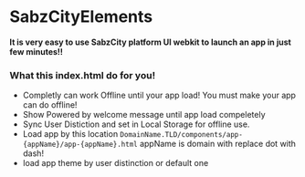 # SabzCityElements
**It is very easy to use SabzCity platform UI webkit to launch an app in just few minutes!!**

### What this index.html do for you!

- Completly can work Offline until your app load! You must make your app can do offline!
- Show Powered by welcome message until app load compeletely
- Sync User Distiction and set in Local Storage for offline use.
- Load app by this location `DomainName.TLD/components/app-{appName}/app-{appName}.html` appName is domain with replace dot with dash!
- load app theme by user distinction or default one